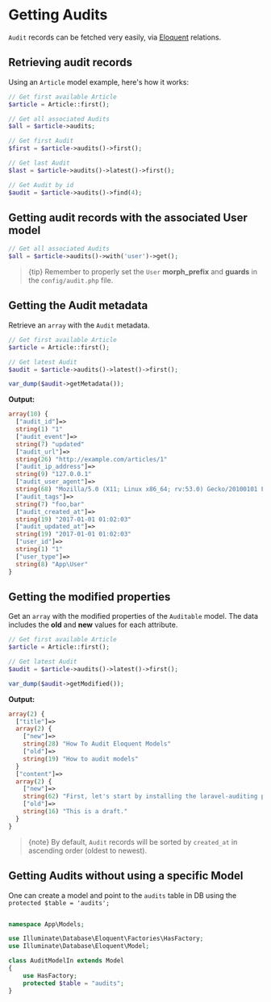 # Getting Audits
`Audit` records can be fetched very easily, via [Eloquent](https://laravel.com/docs/master/eloquent) relations.

## Retrieving audit records
Using an `Article` model example, here's how it works:

```php
// Get first available Article
$article = Article::first();

// Get all associated Audits
$all = $article->audits;

// Get first Audit
$first = $article->audits()->first();

// Get last Audit
$last = $article->audits()->latest()->first();

// Get Audit by id
$audit = $article->audits()->find(4);
```

## Getting audit records with the associated User model
```php
// Get all associated Audits
$all = $article->audits()->with('user')->get();
```

> {tip} Remember to properly set the `User` **morph_prefix** and **guards** in the `config/audit.php` file.

## Getting the Audit metadata
Retrieve an `array` with the `Audit` metadata.

```php
// Get first available Article
$article = Article::first();

// Get latest Audit
$audit = $article->audits()->latest()->first();

var_dump($audit->getMetadata());
```

**Output:**
```php
array(10) {
  ["audit_id"]=>
  string(1) "1"
  ["audit_event"]=>
  string(7) "updated"
  ["audit_url"]=>
  string(26) "http://example.com/articles/1"
  ["audit_ip_address"]=>
  string(9) "127.0.0.1"
  ["audit_user_agent"]=>
  string(68) "Mozilla/5.0 (X11; Linux x86_64; rv:53.0) Gecko/20100101 Firefox/53.0"
  ["audit_tags"]=>
  string(7) "foo,bar"
  ["audit_created_at"]=>
  string(19) "2017-01-01 01:02:03"
  ["audit_updated_at"]=>
  string(19) "2017-01-01 01:02:03"
  ["user_id"]=>
  string(1) "1"
  ["user_type"]=>
  string(8) "App\User"
}
```

## Getting the modified properties
Get an `array` with the modified properties of the `Auditable` model.
The data includes the **old** and **new** values for each attribute.

```php
// Get first available Article
$article = Article::first();

// Get latest Audit
$audit = $article->audits()->latest()->first();

var_dump($audit->getModified());
```

**Output:**
```php
array(2) {
  ["title"]=>
  array(2) {
    ["new"]=>
    string(28) "How To Audit Eloquent Models"
    ["old"]=>
    string(19) "How to audit models"
  }
  ["content"]=>
  array(2) {
    ["new"]=>
    string(62) "First, let's start by installing the laravel-auditing package."
    ["old"]=>
    string(16) "This is a draft."
  }
}
```

> {note} By default, `Audit` records will be sorted by `created_at` in ascending order (oldest to newest).

## Getting Audits without using a specific Model
One can create a model and point to the `audits` table in DB using the `protected $table = 'audits';`

```php

namespace App\Models;

use Illuminate\Database\Eloquent\Factories\HasFactory;
use Illuminate\Database\Eloquent\Model;

class AuditModelIn extends Model
{
    use HasFactory;
    protected $table = "audits";
}
```
